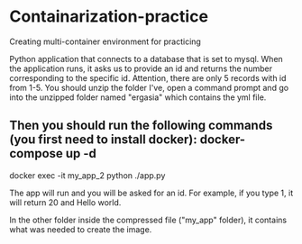 # Containarization-practice
Creating multi-container environment for practicing

Python application that connects to a database that is set to mysql.
When the application runs, it asks us to provide an id and returns the number corresponding to the specific id. Attention, there are only 5 records with id from 1-5.
You should unzip the folder I've, open a command prompt and go into the unzipped folder named "ergasia" which contains the yml file.

Then you should run the following commands (you first need to install docker):
docker-compose up -d
-
docker exec -it my_app_2 python ./app.py

The app will run and you will be asked for an id. For example, if you type 1, it will return 20 and Hello world.

In the other folder inside the compressed file ("my_app" folder), it contains what was needed to create the image.
